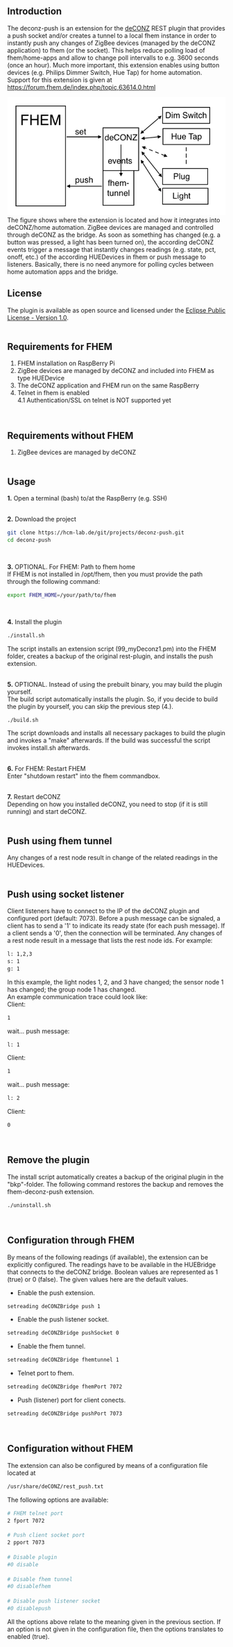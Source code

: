 Introduction
-----------------------------------

The deconz-push is an extension for the [deCONZ](http://www.dresden-elektronik.de/funktechnik/products/software/pc/deconz?L=1) REST plugin that provides a push socket and/or creates a tunnel to a local fhem instance in order to instantly push any changes of ZigBee devices (managed by the deCONZ application) to fhem (or the socket).
This helps reduce polling load of fhem/home-apps and allow to change poll intervalls to e.g. 3600 seconds (once an hour).
Much more important, this extension enables using button devices (e.g. Philips Dimmer Switch, Hue Tap) for home automation.
Support for this extension is given at https://forum.fhem.de/index.php/topic,63614.0.html

![PushTunnel](/fhem-deconz-tunnel.png)
The figure shows where the extension is located and how it integrates into deCONZ/home automation. ZigBee devices are managed and controlled through deCONZ as the bridge. As soon as something has changed (e.g. a button was pressed, a light has been turned on), the according deCONZ events trigger a message that instantly changes readings (e.g. state, pct, onoff, etc.) of the according HUEDevices in fhem or push message to listeners.
Basically, there is no need anymore for polling cycles between home automation apps and the bridge.


License
-----------------------------------
The plugin is available as open source and licensed under the [Eclipse Public License - Version 1.0](LICENSE.html).
<br><br>

Requirements for FHEM
-----------------------------------
  1. FHEM installation on RaspBerry Pi<br/>
  2. ZigBee devices are managed by deCONZ and included into FHEM as type HUEDevice<br/>
  3. The deCONZ application and FHEM run on the same RaspBerry<br/>
  4. Telnet in fhem is enabled<br/>
  4.1 Authentication/SSL on telnet is NOT supported yet<br/>
<br>

Requirements without FHEM
-----------------------------------
  1. ZigBee devices are managed by deCONZ
<br><br>


Usage
-----------------------------------
**1.** Open a terminal (bash) to/at the RaspBerry (e.g. SSH)
<br><br>

**2.** Download the project
```bash
git clone https://hcm-lab.de/git/projects/deconz-push.git
cd deconz-push
```
<br>

**3.** OPTIONAL. For FHEM: Path to fhem home<br>
If FHEM is not installed in /opt/fhem, then you must provide the path through the following command:
```bash
export FHEM_HOME=/your/path/to/fhem
```
<br>

**4.** Install the plugin
```bash
./install.sh
```
The script installs an extension script (99_myDeconz1.pm) into the FHEM folder, creates a backup of the original rest-plugin, and installs the push extension.
<br><br>

**5.** OPTIONAL. Instead of using the prebuilt binary, you may build the plugin yourself.<br>
The build script automatically installs the plugin. So, if you decide to build the plugin by yourself, you can skip the previous step (4.).
```bash
./build.sh
```
The script downloads and installs all necessary packages to build the plugin and invokes a "make" afterwards.
If the build was successful the script invokes install.sh afterwards.
<br><br>

**6.** For FHEM: Restart FHEM<br>
Enter "shutdown restart" into the fhem commandbox.
<br><br>

**7.** Restart deCONZ<br>
Depending on how you installed deCONZ, you need to stop (if it is still running) and start deCONZ.
<br><br>


Push using fhem tunnel
-----------------------------------
Any changes of a rest node result in change of the related readings in the HUEDevices.
<br><br>

Push using socket listener
-----------------------------------
Client listeners have to connect to the IP of the deCONZ plugin and configured port (default: 7073).
Before a push message can be signaled, a client has to send a '1' to indicate its ready state (for each push message).
If a client sends a '0', then the connection will be terminated.
Any changes of a rest node result in a message that lists the rest node ids. For example:

```bash
l: 1,2,3
s: 1
g: 1
```
In this example, the light nodes 1, 2, and 3 have changed; the sensor node 1 has changed; the group node 1 has changed.
<br>
An example communication trace could look like:<br/>
Client:
```bash
1
```
wait... push message:
```bash
l: 1
```
Client:
```bash
1
```
wait... push message:
```bash
l: 2
```
Client:
```bash
0
```
<br>

Remove the plugin
-----------------------------------
The install script automatically creates a backup of the original plugin in the "bkp"-folder. The following command restores the backup and removes the fhem-deconz-push extension.
```bash
./uninstall.sh
```
<br>

Configuration through FHEM
-----------------------------------
By means of the following readings (if available), the extension can be explicitly configured. The readings have to be available in the HUEBridge that connects to the deCONZ bridge. Boolean values are represented as 1 (true) or 0 (false). The given values here are the default values.

- Enable the push extension.
```bash
setreading deCONZBridge push 1
```

- Enable the push listener socket.
```bash
setreading deCONZBridge pushSocket 0
```

- Enable the fhem tunnel.
```bash
setreading deCONZBridge fhemtunnel 1
```

- Telnet port to fhem.
```bash
setreading deCONZBridge fhemPort 7072
```

- Push (listener) port for client conects.
```bash
setreading deCONZBridge pushPort 7073
```
<br>


Configuration without FHEM
-----------------------------------
The extension can also be configured by means of a configuration file located at
```bash
/usr/share/deCONZ/rest_push.txt
```

The following options are available:
```bash
# FHEM telnet port
2 fport 7072

# Push client socket port
2 pport 7073

# Disable plugin
#0 disable

# Disable fhem tunnel
#0 disablefhem

# Disable push listener socket
#0 disablepush
```
All the options above relate to the meaning given in the previous section. If an option is not given in the configuration file, then the options translates to enabled (true).

